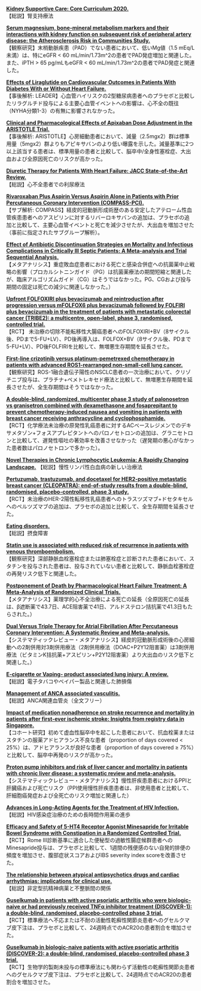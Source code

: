[**Kidney Supportive Care: Core Curriculum 2020.**](https://www.ncbi.nlm.nih.gov/pubmed/32173108)  
【総説】腎支持療法

[**Serum magnesium, bone-mineral metabolism markers and their interactions with kidney function on subsequent risk of peripheral artery disease: the Atherosclerosis Risk in Communities Study.**](https://www.ncbi.nlm.nih.gov/pubmed/32191294)  
【観察研究】末梢動脈疾患（PAD）でない患者において、低いMg値（1.5 mEq/L未満）は、特にeGFR < 60 mL/min/1.73m^2の患者でPAD発症増加と関連した。また、iPTH > 65 pg/mLもeGFR < 60 mL/min/1.73m^2の患者でPAD発症と関連した。

[**Effects of Liraglutide on Cardiovascular Outcomes in Patients With Diabetes With or Without Heart Failure.**](https://www.ncbi.nlm.nih.gov/pubmed/32164886)  
【事後解析: LEADER】心血管ハイリスクの2型糖尿病患者へのプラセボと比較したリラグルチド投与による主要心血管イベントへの影響は、心不全の既往（NYHA分類1-3）の有無に影響されなかった。

[**Clinical and Pharmacological Effects of Apixaban Dose Adjustment in the ARISTOTLE Trial.**](https://www.ncbi.nlm.nih.gov/pubmed/32164888)  
【事後解析: ARISTOTLE】心房細動患者において、減量（2.5mgx2）群は標準用量（5mgx2）群よりもアピキサバンのより低い曝露を示した。減量基準に2つ以上該当する患者は、標準用量の患者と比較して、脳卒中/全身性塞栓症、大出血および全原因死亡のリスクが高かった。

[**Diuretic Therapy for Patients With Heart Failure: JACC State-of-the-Art Review.**](https://www.ncbi.nlm.nih.gov/pubmed/32164892)  
【総説】心不全患者での利尿療法

[**Rivaroxaban Plus Aspirin Versus Aspirin Alone in Patients with Prior Percutaneous Coronary Intervention (COMPASS-PCI).**](https://www.ncbi.nlm.nih.gov/pubmed/32178526)  
【サブ解析: COMPASS】経皮的冠動脈形成術歴のある安定したアテローム性血管疾患患者へのアスピリンに対するリバーロキサバンの追加は、プラセボの追加と比較して、主要心血管イベントと死亡を減少させたが、大出血を増加させた（事前に指定されたサブグループ解析）。

[**Effect of Antibiotic Discontinuation Strategies on Mortality and Infectious Complications in Critically Ill Septic Patients: A Meta-analysis and Trial Sequential Analysis.**](https://www.ncbi.nlm.nih.gov/pubmed/32191414)  
【メタアナリシス】重症敗血症患者における死亡と感染合併症への抗菌薬中止戦略の影響（プロカルシトニンガイド（PG）は抗菌薬療法の期間短縮と関連したが、臨床アルゴリズムガイド（CG）はそうではなかった。PG、CGおよび投与期間の固定は死亡の減少に関連しなかった。）

[**Upfront FOLFOXIRI plus bevacizumab and reintroduction after progression versus mFOLFOX6 plus bevacizumab followed by FOLFIRI plus bevacizumab in the treatment of patients with metastatic colorectal cancer (TRIBE2): a multicentre, open-label, phase 3, randomised, controlled trial.**](https://www.ncbi.nlm.nih.gov/pubmed/32164906)  
【RCT】 未治療の切除不能転移性大腸癌患者へのFOLFOXIRI+BV（8サイクル後、PDまで5-FU+LV）、PD後再導入は、FOLFOX+BV（8サイクル後、PDまで5-FU+LV）、PD後FOLFIRIを比較して、無増悪生存期間を延長させた。

[**First-line crizotinib versus platinum-pemetrexed chemotherapy in patients with advanced ROS1-rearranged non-small-cell lung cancer.**](https://www.ncbi.nlm.nih.gov/pubmed/32167664)  
【観察研究】ROS-1融合遺伝子陽性のNSCLC患者の一次治療において、クリゾチニブ投与は、プラチナ+ペメトレキセド療法と比較して、無増悪生存期間を延長させたが、全生存期間はそうではなかった。

[**A double-blind, randomized, multicenter phase 3 study of palonosetron vs granisetron combined with dexamethasone and fosaprepitant to prevent chemotherapy-induced nausea and vomiting in patients with breast cancer receiving anthracycline and cyclophosphamide.**](https://www.ncbi.nlm.nih.gov/pubmed/32168551)  
【RCT】化学療法未治療の原発性乳癌患者に対するACベースレジメンでのデキサメタゾン+フォスアプレピタントへのパロノセトロンの追加は、グラニセトロンと比較して、遅発性嘔吐の著効率を改善させなかった（遅発期の悪心がなかった患者数はパロノセトロンで多かった）。

[**Novel Therapies in Chronic Lymphocytic Leukemia: A Rapidly Changing Landscape.**](https://www.ncbi.nlm.nih.gov/pubmed/32170458) 
【総説】慢性リンパ性白血病の新しい治療法 

[**Pertuzumab, trastuzumab, and docetaxel for HER2-positive metastatic breast cancer (CLEOPATRA): end-of-study results from a double-blind, randomised, placebo-controlled, phase 3 study.**](https://www.ncbi.nlm.nih.gov/pubmed/32171426)  
【RCT】未治療のHER-2陽性転移性乳癌患者へのトラスツズマブ+ドセタキセルへのペルツズマブの追加は、プラセボの追加と比較して、全生存期間を延長させた。

[**Eating disorders.**](https://www.ncbi.nlm.nih.gov/pubmed/32171414)  
【総説】摂食障害

[**Statin use is associated with reduced risk of recurrence in patients with venous thromboembolism.**](https://www.ncbi.nlm.nih.gov/pubmed/32171773)  
【観察研究】深部静脈血栓塞栓症または肺塞栓症と診断された患者において、スタチンを投与された患者は、投与されていない患者と比較して、静脈血栓塞栓症の再発リスク低下と関連した。

[**Postponement of Death by Pharmacological Heart Failure Treatment: A Meta-Analysis of Randomized Clinical Trials.**](https://www.ncbi.nlm.nih.gov/pubmed/32173347)  
【メタアナリシス】薬理学的心不全治療による死亡の延長（全原因死亡の延長は、β遮断薬で43.7日、ACE阻害薬で41日、アルドステロン拮抗薬で41.3日もたらされた。）

[**Dual Versus Triple Therapy for Atrial Fibrillation After Percutaneous Coronary Intervention: A Systematic Review and Meta-analysis.**](https://www.ncbi.nlm.nih.gov/pubmed/32176890)  
【システマティックレビュー・メタアナリシス】経皮的冠動脈形成術後の心房細動への2剤併用対3剤併用療法（2剤併用療法（DOAC+P2Y12阻害薬）は3剤併用療法（ビタミンK拮抗薬+アスピリン+P2Y12阻害薬）より大出血のリスク低下と関連した。）

[**E-cigarette or Vaping- product associated lung injury: A review.**](https://www.ncbi.nlm.nih.gov/pubmed/32179055)  
【総説】電子タバコやベイパー製品と関連した肺損傷

[**Management of ANCA associated vasculitis.**](https://www.ncbi.nlm.nih.gov/pubmed/32188597)  
【総説】ANCA関連血管炎（全文フリー）

[**Impact of medication nonadherence on stroke recurrence and mortality in patients after first-ever ischemic stroke: Insights from registry data in Singapore.**](https://www.ncbi.nlm.nih.gov/pubmed/32190948)  
【コホート研究】初めて虚血性脳卒中を起こした患者において、抗血栓薬またはスタチンの服薬アドヒアランス不良な患者（proportion of days covered < 25%）は、アドヒアランスが良好な患者（proportion of days covered ≥ 75%）と比較して、脳卒中再発のリスクが高かった。

[**Proton pump inhibitors and risk of liver cancer and mortality in patients with chronic liver disease: a systematic review and meta-analysis.**](https://www.ncbi.nlm.nih.gov/pubmed/32172363)  
【システマティックレビュー・メタアナリシス】慢性肝疾患患者におけるPPIと肝臓癌および死亡リスク（PPI使用慢性肝疾患患者は、非使用患者と比較して、肝細胞癌発症および全死亡のリスク増加と関連した）

[**Advances in Long-Acting Agents for the Treatment of HIV Infection.**](https://www.ncbi.nlm.nih.gov/pubmed/32180205)  
【総説】HIV感染症治療のための長時間作用薬の進歩

[**Efficacy and Safety of 5-HT4 Receptor Agonist Minesapride for Irritable Bowel Syndrome with Constipation in a Randomized Controlled Trial.**](https://www.ncbi.nlm.nih.gov/pubmed/32184185)  
【RCT】Rome III診断基準に適合した便秘型の過敏性腸症候群患者へのMinesapride投与は、プラセボと比較して、1週間の残便感のない自発的排便の頻度を増加させ、腹部症状スコアおよびIBS severity index scoreを改善させた。

[**The relationship between atypical antipsychotics drugs and cardiac arrhythmias: implications for clinical use.**](https://www.ncbi.nlm.nih.gov/pubmed/32189527)  
【総説】非定型抗精神病薬と不整脈間の関係

[**Guselkumab in patients with active psoriatic arthritis who were biologic-naive or had previously received TNFα inhibitor treatment (DISCOVER-1): a double-blind, randomised, placebo-controlled phase 3 trial.**](https://www.ncbi.nlm.nih.gov/pubmed/32178765)  
【RCT】標準療法へ不応または不耐の活動性乾癬性関節炎患者へのグセルクマブ皮下注は、プラセボと比較して、24週時点でのACR20の患者割合を増加させた。

[**Guselkumab in biologic-naive patients with active psoriatic arthritis (DISCOVER-2): a double-blind, randomised, placebo-controlled phase 3 trial.**](https://www.ncbi.nlm.nih.gov/pubmed/32178766)  
【RCT】生物学的製剤未投与の標準療法にも関わらず活動性の乾癬性関節炎患者へのグセルクマブ皮下注は、プラセボと比較して、24週時点でのACR20の患者割合を増加させた。
